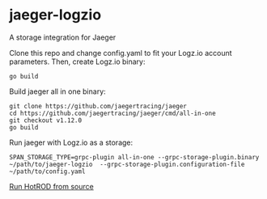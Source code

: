 # jaeger-logzio

A storage integration for Jaeger

Clone this repo and change config.yaml to fit your Logz.io account parameters.
Then, create Logz.io binary:

```
go build
```

Build jaeger all in one binary:

```
git clone https://github.com/jaegertracing/jaeger
cd https://github.com/jaegertracing/jaeger/cmd/all-in-one
git checkout v1.12.0
go build
```

Run jaeger with Logz.io as a storage:

```
SPAN_STORAGE_TYPE=grpc-plugin all-in-one --grpc-storage-plugin.binary ~/path/to/jaeger-logzio  --grpc-storage-plugin.configuration-file ~/path/to/config.yaml
```

[Run HotROD from source](https://github.com/jaegertracing/jaeger/tree/master/examples/hotrod#run-hotrod-from-source) 